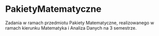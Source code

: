 # PakietyMatematyczne
Zadania w ramach przedmiotu Pakiety Matematyczne, realizowanego w ramach kierunku Matematyka i Analiza Danych na 3 semestrze. 
